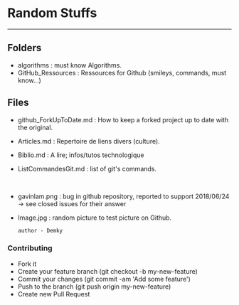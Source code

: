 # Random Stuffs
----------------------------------

Folders
--
* algorithms : must know Algorithms.
* GitHub_Ressources : Ressources for Github (smileys, commands, must know...)

Files
--
* github_ForkUpToDate.md : How to keep a forked project up to date with the original.
* Articles.md : Repertoire de liens divers (culture).
* Biblio.md : A lire; infos/tutos technologique


* ListCommandesGit.md  : list of git's commands.

<br/>

* gavinlam.png : bug in github repository, reported to support 2018/06/24 -> see closed issues for their answer

* Image.jpg : random picture to test picture on Github.


      author - Demky



### Contributing
* Fork it
* Create your feature branch (git checkout -b my-new-feature)
* Commit your changes (git commit -am 'Add some feature')
* Push to the branch (git push origin my-new-feature)
* Create new Pull Request
